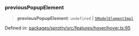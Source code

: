 
### previousPopupElement

> **previousPopupElement**: `undefined` \| [`SModelElementImpl`](../Class.SModelElementImpl)

Defined in: [packages/sprotty/src/features/hover/hover.ts:95](https://github.com/eclipse-sprotty/sprotty/blob/f9b2433481cc27a1ac0c92d525a92039ae7f6c76/packages/sprotty/src/features/hover/hover.ts#L95)
